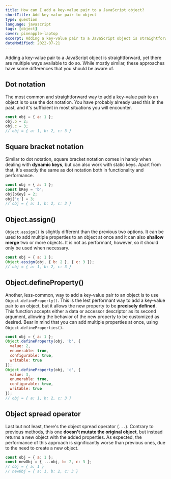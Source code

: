 ```yaml
---
title: How can I add a key-value pair to a JavaScript object?
shortTitle: Add key-value pair to object
type: question
language: javascript
tags: [object]
cover: pineapple-laptop
excerpt: Adding a key-value pair to a JavaScript object is straightforward, yet there are multiple ways available to do so.
dateModified: 2022-07-21
---
```


Adding a key-value pair to a JavaScript object is straightforward, yet there are multiple ways available to do so. While mostly similar, these approaches have some differences that you should be aware of.

## Dot notation

The most common and straightforward way to add a key-value pair to an object is to use the dot notation. You have probably already used this in the past, and it's sufficient in most situations you will encounter.

```js
const obj = { a: 1 };
obj.b = 2;
obj.c = 3;
// obj = { a: 1, b: 2, c: 3 }
```

## Square bracket notation

Similar to dot notation, square bracket notation comes in handy when dealing with **dynamic keys**, but can also work with static keys. Apart from that, it's exactly the same as dot notation both in functionality and performance.

```js
const obj = { a: 1 };
const bKey = 'b';
obj[bKey] = 2;
obj['c'] = 3;
// obj = { a: 1, b: 2, c: 3 }
```

## Object.assign()

`Object.assign()` is slightly different than the previous two options. It can be used to add multiple properties to an object at once and it can also **shallow merge** two or more objects. It is not as performant, however, so it should only be used when necessary.

```js
const obj = { a: 1 };
Object.assign(obj, { b: 2 }, { c: 3 });
// obj = { a: 1, b: 2, c: 3 }
```

## Object.defineProperty()

Another, less-common, way to add a key-value pair to an object is to use `Object.defineProperty()`. This is the lest performant way to add a key-value pair to an object, but it allows the new property to be **precisely defined**. This function accepts either a data or accessor descriptor as its second argument, allowing the behavior of the new property to be customized as desired. Bear in mind that you can add multiple properties at once, using `Object.defineProperties()`.

```js
const obj = { a: 1 };
Object.defineProperty(obj, 'b', {
  value: 2,
  enumerable: true,
  configurable: true,
  writable: true
});
Object.defineProperty(obj, 'c', {
  value: 3,
  enumerable: true,
  configurable: true,
  writable: true
});
// obj = { a: 1, b: 2, c: 3 }
```

## Object spread operator

Last but not least, there's the object spread operator (`...`). Contrary to previous methods, this one **doesn't mutate the original object**, but instead returns a new object with the added properties. As expected, the performance of this approach is significantly worse than previous ones, due to the need to create a new object.

```js
const obj = { a: 1 };
const newObj = { ...obj, b: 2, c: 3 };
// obj = { a: 1 }
// newObj = { a: 1, b: 2, c: 3 }
```
